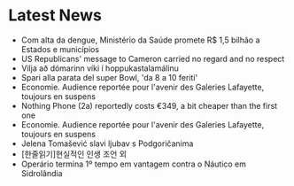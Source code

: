 # Latest News
-  Com alta da dengue, Ministério da Saúde promete R$ 1,5 bilhão a Estados e municípios
-  US Republicans' message to Cameron carried no regard and no respect
-  Vilja að dómarinn víki í hoppukastalamálinu
-  Spari alla parata del super Bowl, 'da 8 a 10 feriti'
-  Economie. Audience reportée pour l'avenir des Galeries Lafayette, toujours en suspens
-  Nothing Phone (2a) reportedly costs €349, a bit cheaper than the first one
-  Economie. Audience reportée pour l'avenir des Galeries Lafayette, toujours en suspens
-  Jelena Tomašević slavi ljubav s Podgoričanima
-  [한줄읽기]현실적인 인생 조언 외
-  Operário termina 1º tempo em vantagem contra o Náutico em Sidrolândia
